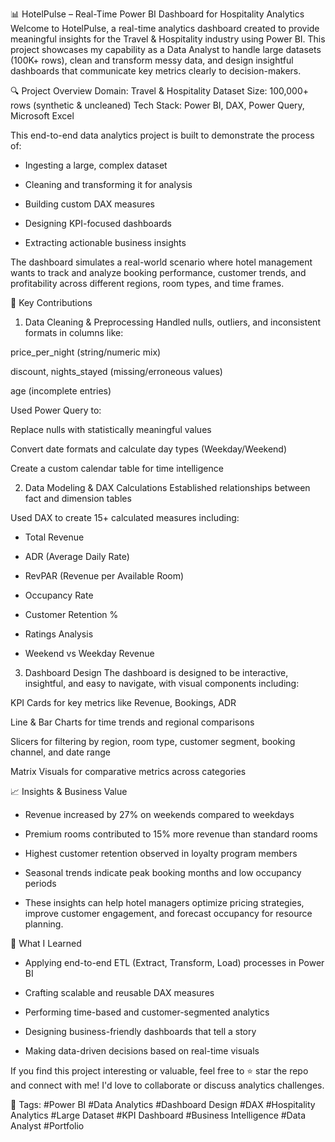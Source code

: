 📊 HotelPulse – Real-Time Power BI Dashboard for Hospitality Analytics
Welcome to HotelPulse, a real-time analytics dashboard created to provide meaningful insights for the Travel & Hospitality industry using Power BI. This project showcases my capability as a Data Analyst to handle large datasets (100K+ rows), clean and transform messy data, and design insightful dashboards that communicate key metrics clearly to decision-makers.


🔍 Project Overview
Domain: Travel & Hospitality
Dataset Size: 100,000+ rows (synthetic & uncleaned)
Tech Stack: Power BI, DAX, Power Query, Microsoft Excel

This end-to-end data analytics project is built to demonstrate the process of:

- Ingesting a large, complex dataset

- Cleaning and transforming it for analysis

- Building custom DAX measures

- Designing KPI-focused dashboards

- Extracting actionable business insights

The dashboard simulates a real-world scenario where hotel management wants to track and analyze booking performance, customer trends, and profitability across different regions, room types, and time frames.


🧩 Key Contributions
1. Data Cleaning & Preprocessing
Handled nulls, outliers, and inconsistent formats in columns like:

price_per_night (string/numeric mix)

discount, nights_stayed (missing/erroneous values)

age (incomplete entries)

Used Power Query to:

Replace nulls with statistically meaningful values

Convert date formats and calculate day types (Weekday/Weekend)

Create a custom calendar table for time intelligence


2. Data Modeling & DAX Calculations
Established relationships between fact and dimension tables

Used DAX to create 15+ calculated measures including:

- Total Revenue

- ADR (Average Daily Rate)

- RevPAR (Revenue per Available Room)

- Occupancy Rate

- Customer Retention %

- Ratings Analysis

- Weekend vs Weekday Revenue


3. Dashboard Design
The dashboard is designed to be interactive, insightful, and easy to navigate, with visual components including:

KPI Cards for key metrics like Revenue, Bookings, ADR


Line & Bar Charts for time trends and regional comparisons

Slicers for filtering by region, room type, customer segment, booking channel, and date range

Matrix Visuals for comparative metrics across categories


📈 Insights & Business Value
- Revenue increased by 27% on weekends compared to weekdays

- Premium rooms contributed to 15% more revenue than standard rooms

- Highest customer retention observed in loyalty program members

- Seasonal trends indicate peak booking months and low occupancy periods

- These insights can help hotel managers optimize pricing strategies, improve customer engagement, and forecast occupancy for resource planning.


🎯 What I Learned
- Applying end-to-end ETL (Extract, Transform, Load) processes in Power BI

- Crafting scalable and reusable DAX measures

- Performing time-based and customer-segmented analytics

- Designing business-friendly dashboards that tell a story

- Making data-driven decisions based on real-time visuals


If you find this project interesting or valuable, feel free to ⭐ star the repo and connect with me! I'd love to collaborate or discuss analytics challenges.


🔖 Tags:
#Power BI #Data Analytics #Dashboard Design #DAX #Hospitality Analytics #Large Dataset #KPI Dashboard #Business Intelligence #Data Analyst #Portfolio
